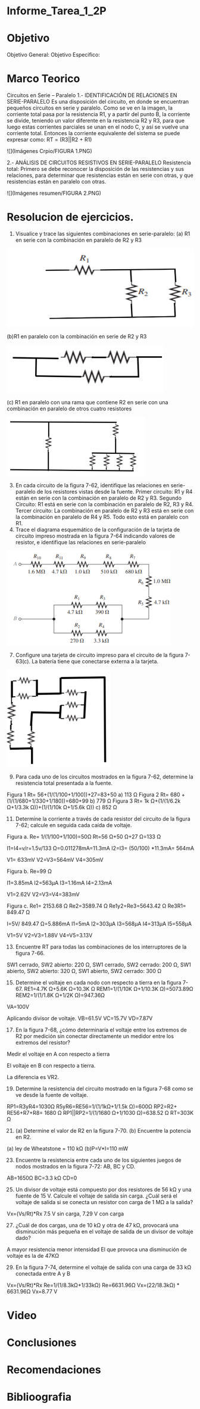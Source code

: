 # Informe_Tarea_1_2P
# Objetivo
Objetivo General:
Objetivo Especifico:
# Marco Teorico
Circuitos en Serie – Paralelo
1.- IDENTIFICACIÓN DE RELACIONES EN SERIE-PARALELO
Es una disposición del circuito, en donde se encuentran pequeños circuitos en serie y paralelo.
Como se ve en la imagen, la corriente total pasa por la resistencia R1, y a partir del punto B, la corriente se divide, teniendo un valor diferente en la resistencia R2 y R3, para que luego estas corrientes parciales se unan en el nodo C, y así se vuelve una corriente total.
Entonces la corriente equivalente del sistema se puede expresar como:
RT = (R3||R2 + R1) 

![](Imágenes Crpio/FIGURA 1.PNG)

2.- ANÁLISIS DE CIRCUITOS RESISTIVOS EN SERIE-PARALELO
Resistencia total: Primero se debe reconocer la disposición de las resistencias y sus relaciones, para determinar que resistencias están en serie con otras, y que resistencias están en paralelo con otras.

![](Imágenes resumen/FIGURA 2.PNG)

# Resolucion de ejercicios.
1. Visualice y trace las siguientes combinaciones en serie-paralelo:
(a) R1 en serie con la combinación en paralelo de R2 y R3

![](Imagen/1.png)

(b)R1 en paralelo con la combinación en serie de R2 y R3

![](Imagen/2.png)

(c) R1 en paralelo con una rama que contiene R2 en serie con una combinación en paralelo de otros cuatro resistores

![](Imagen1/3.png)

3. En cada circuito de la figura 7-62, identifique las relaciones en serie-paralelo de los resistores vistas desde la fuente.
Primer circuito:  R1 y R4 están en serie con la combinación en paralelo de R2 y R3.
Segundo Circuito: R1 está en serie con la combinación en paralelo de R2, R3 y R4.
Tercer circuito: La combinación en paralelo de R2 y R3 está en serie con la combinación en paralelo de R4 y R5. Todo esto está en paralelo con R1.
5. Trace el diagrama esquemático de la configuración de la tarjeta de circuito impreso mostrada en la figura 7-64 indicando valores de resistor, e identifique las relaciones en serie-paralelo

![](Imagen1/4.png)

7. Configure una tarjeta de circuito impreso para el circuito de la figura 7-63(c). La batería tiene que conectarse externa a la tarjeta.

![](Imagen1/5.png)

9. Para cada uno de los circuitos mostrados en la figura 7-62, determine la resistencia total presentada a la fuente.

Figura 1
Rt= 56+(1/(1/100+1/100))+27=83+50
a) 113 Ω
Figura 2
Rt= 680 +(1/(1/680+1/330+1/180))=680+99
b) 779 Ω
Figura 3
Rt= 1k Ω+(1/(1/6.2k Ω+1/3.3k Ω))+(1/(1/10k Ω+1/5.6k Ω))
c) 852 Ω

11. Determine la corriente a través de cada resistor del circuito de la figura 7-62; calcule en seguida cada caída de voltaje.

Figura a.
Re= 1/(1/100+1/100)=50Ω
Rt=56 Ω+50 Ω+27 Ω=133 Ω

I1=I4=v/r=1.5v/133 Ω=0.011278mA=11.3mA
I2=I3= (50/100) *11.3mA= 564mA

V1= 633mV
V2=V3=564mV
V4=305mV

Figura b.
Re=99 Ω

I1=3.85mA
I2=563µA
I3=1.16mA 
I4=2.13mA

V1=2.62V
V2=V3=V4=383mV

Figura c.
Re1= 2153.68 Ω
Re2=3589.74 Ω
Re1y2=Re3=5643.42 Ω
Re3R1= 849.47 Ω

I=5V/ 849.47 Ω=5.886mA
I1=5mA
I2=303µA
I3=568µA
I4=313µA
I5=558µA

V1=5V
V2=V3=1.88V
V4=V5=3.13V

13. Encuentre RT para todas las combinaciones de los interruptores de la figura 7-66.

SW1 cerrado, SW2 abierto: 220 Ω, SW1 cerrado, SW2 cerrado: 200 Ω, SW1 abierto, SW2 abierto: 320 Ω, SW1 abierto, SW2 cerrado: 300 Ω

15. Determine el voltaje en cada nodo con respecto a tierra en la figura 7-67.
RE1=4.7K Ω+5.6K Ω=10.3K Ω
REM1=1/(1/10K Ω+1/10.3K Ω)=5073.89Ω
REM2=1/(1/1.8K Ω+1/2K Ω)=947.36Ω

VA=100V

Aplicando divisor de voltaje.
VB=61.5V
VC=15.7V
VD=7.87V

17. En la figura 7-68, ¿cómo determinaría el voltaje entre los extremos de R2 por medición sin conectar directamente un medidor entre los extremos del resistor?

Medir el voltaje en A con respecto a tierra 

El voltaje en B con respecto a tierra.

La diferencia es VR2.

19. Determine la resistencia del circuito mostrado en la figura 7-68 como se ve desde la fuente de voltaje.

RP1=R3yR4=1030Ω
R5yR6=RE56=1/(1/1kΩ+1/1.5k Ω)=600Ω
RP2=R2+ RE56+R7+R8= 1680 Ω
RP1||RP2=1/(1/1680 Ω+1/1030 Ω)=638.52 Ω
RT=303K Ω

21. (a) Determine el valor de R2 en la figura 7-70. (b) Encuentre la potencia en R2.

(a) ley de Wheatstone = 110 kΩ
(b)P=V*I=110 mW

23. Encuentre la resistencia entre cada uno de los siguientes juegos de nodos mostrados en la figura 7-72: AB, BC y CD.

AB=1650Ω
BC=3.3 kΩ
CD=0

25. Un divisor de voltaje está compuesto por dos resistores de 56 kΩ y una fuente de 15 V. Calcule el voltaje de salida sin carga. ¿Cuál será el voltaje de salida si se conecta un resistor con carga de 1 MΩ a la salida?

Vx=(Vs/Rt)*Rx
7.5 V sin carga, 7.29 V con carga

27. ¿Cuál de dos cargas, una de 10 kΩ y otra de 47 kΩ, provocará una disminución más pequeña en el voltaje de salida de un divisor de voltaje dado?

A mayor resistencia menor intensidad
El que provoca una disminución de voltaje es la de 47KΩ

29. En la figura 7-74, determine el voltaje de salida con una carga de 33 kΩ conectada entre A y B

Vx=(Vs/Rt)*Rx
Re=1/(1/8.3kΩ+1/33kΩ)
Re=6631.96Ω
Vx=(22/18.3kΩ) * 6631.96Ω
Vx=8.77 V

# Video

# Conclusiones

# Recomendaciones

# Biblioografia

